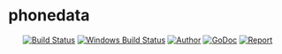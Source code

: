 # phonedata

<p align="center">
    <a href="https://travis-ci.org/golangunit/config"><img src="https://travis-ci.org/golangunit/config.svg?branch=master" alt="Build Status"></img></a>
    <a href="https://ci.appveyor.com/project/golangunit/config"><img src="https://ci.appveyor.com/api/projects/status/github/golangunit/config?svg=true&branch=master&passingText=Windows%20-%20OK&failingText=Windows%20-%20failed&pendingText=Windows%20-%20pending" alt="Windows Build Status"></a>
    <a href="https://blog.dingxiaoyu.com"><img src="https://img.shields.io/badge/author-@dingdayu-blue.svg?style=flat" alt="Author"></a>
    <a href="https://godoc.org/github.com/dingdayu/phonedata"><img src="https://godoc.org/github.com/dingdayu/phonedata?status.svg" alt="GoDoc"></a>
    <a href="https://goreportcard.com/report/github.com/dingdayu/phonedata"><img src="https://goreportcard.com/badge/github.com/dingdayu/phonedata" alt="Report"></a>
</p>
